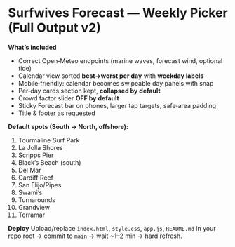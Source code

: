 # Surfwives Forecast — Weekly Picker (Full Output v2)

**What’s included**
- Correct Open‑Meteo endpoints (marine waves, forecast wind, optional tide)
- Calendar view sorted **best→worst per day** with **weekday labels**
- Mobile‑friendly: calendar becomes swipeable day panels with snap
- Per‑day cards section kept, **collapsed by default**
- Crowd factor slider **OFF by default**
- Sticky Forecast bar on phones, larger tap targets, safe‑area padding
- Title & footer as requested

**Default spots (South → North, offshore):**
1. Tourmaline Surf Park
2. La Jolla Shores
3. Scripps Pier
4. Black’s Beach (south)
5. Del Mar
6. Cardiff Reef
7. San Elijo/Pipes
8. Swami’s
9. Turnarounds
10. Grandview
11. Terramar

**Deploy**
Upload/replace `index.html`, `style.css`, `app.js`, `README.md` in your repo root → commit to `main` → wait ~1–2 min → hard refresh.
